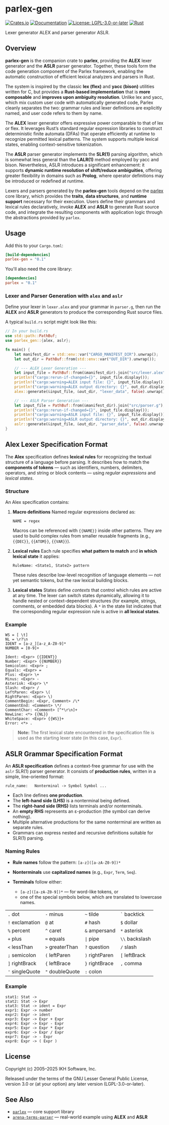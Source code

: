 # parlex-gen

[![Crates.io](https://img.shields.io/crates/v/parlex-gen.svg)](https://crates.io/crates/parlex-gen)
[![Documentation](https://docs.rs/parlex-gen/badge.svg)](https://docs.rs/parlex-gen)
[![License: LGPL-3.0-or-later](https://img.shields.io/badge/License-LGPL%203.0--or--later-blue.svg)](https://www.gnu.org/licenses/lgpl-3.0)
[![Rust](https://img.shields.io/badge/rust-stable-brightgreen.svg)](https://www.rust-lang.org)

Lexer generator ALEX and parser generator ASLR.

## Overview

**parlex-gen** is the companion crate to **parlex**, providing the **ALEX** lexer generator and the **ASLR** parser generator. Together, these tools form the code generation component of the Parlex framework, enabling the automatic construction of efficient lexical analyzers and parsers in Rust.

The system is inspired by the classic **lex (flex)** and **yacc (bison)** utilities written for C, but provides a **Rust-based implementation** that is **more composable** and **improves upon ambiguity resolution**. Unlike lex and yacc, which mix custom user code with automatically generated code, Parlex cleanly separates the two: grammar rules and lexer definitions are explicitly named, and user code refers to them by name.

The **ALEX** lexer generator offers expressive power comparable to that of lex or flex. It leverages Rust’s standard regular expression libraries to construct deterministic finite automata (DFAs) that operate efficiently at runtime to recognize permitted lexical patterns. The system supports multiple lexical states, enabling context-sensitive tokenization.

The **ASLR** parser generator implements the **SLR(1)** parsing algorithm, which is somewhat less general than the **LALR(1)** method employed by yacc and bison. Nevertheless, ASLR introduces a significant enhancement: it supports **dynamic runtime resolution of shift/reduce ambiguities**, offering greater flexibility in domains such as **Prolog**, where operator definitions may be introduced or redefined at runtime.

Lexers and parsers generated by the **parlex-gen** tools depend on the [parlex](https://crates.io/crates/parlex) core library, which provides the **traits**, **data structures**, and **runtime support** necessary for their execution. Users define their grammars and lexical rules declaratively, invoke **ALEX** and **ASLR** to generate Rust source code, and integrate the resulting components with application logic through the abstractions provided by `parlex`.


## Usage

Add this to your `Cargo.toml`:

```toml
[build-dependencies]
parlex-gen = "0.1"
```

You'll also need the core library:

```toml
[dependencies]
parlex = "0.1"
```


### Lexer and Parser Generation with `alex` and `aslr`

Define your lexer in `lexer.alex` and your grammar in `parser.g`, then run the **ALEX** and **ASLR** generators to produce the corresponding Rust source files.

A typical `build.rs` script might look like this:

```rust
// In your build.rs
use std::path::PathBuf;
use parlex_gen::{alex, aslr};

fn main() {
    let manifest_dir = std::env::var("CARGO_MANIFEST_DIR").unwrap();
    let out_dir = PathBuf::from(std::env::var("OUT_DIR").unwrap());

    // --- ALEX Lexer Generation ---
    let input_file = PathBuf::from(&manifest_dir).join("src/lexer.alex");
    println!("cargo:rerun-if-changed={}", input_file.display());
    println!("cargo:warning=ALEX input file: {}", input_file.display());
    println!("cargo:warning=ALEX output directory: {}", out_dir.display());
    alex::generate(&input_file, &out_dir, "lexer_data", false).unwrap();

    // --- ASLR Parser Generation ---
    let input_file = PathBuf::from(&manifest_dir).join("src/parser.g");
    println!("cargo:rerun-if-changed={}", input_file.display());
    println!("cargo:warning=ASLR input file: {}", input_file.display());
    println!("cargo:warning=ASLR output directory: {}", out_dir.display());
    aslr::generate(&input_file, &out_dir, "parser_data", false).unwrap();
}
```


## Alex Lexer Specification Format

The **Alex** specification defines **lexical rules** for recognizing the textual structure of a language before parsing.
It describes how to match the **components of tokens** — such as identifiers, numbers, delimiters, operators, and string or block contents — using *regular expressions* and *lexical states*.

### Structure

An Alex specification contains:

1. **Macro definitions**
   Named regular expressions declared as:

   ```text
   NAME = regex
   ```

   Macros can be referenced with `{{NAME}}` inside other patterns.
   They are used to build complex rules from smaller reusable fragments (e.g., `{{DEC}}`, `{{ATOM}}`, `{{VAR}}`).

2. **Lexical rules**
   Each rule specifies **what pattern to match** and **in which lexical state** it applies:

   ```text
   RuleName: <State1, State2> pattern
   ```

   These rules describe low-level recognition of language elements — not yet semantic tokens, but the raw lexical building blocks.

3. **Lexical states**
   States define *contexts* that control which rules are active at any time.
   The lexer can switch states dynamically, allowing it to handle nested or context-dependent structures (for example, strings, comments, or embedded data blocks).
   A `*` in the state list indicates that the corresponding regular expression rule is active in **all lexical states**.


### Example

```text
WS = [ \t]
NL = \r?\n
IDENT = [a-z_][a-z_A-Z0-9]*
NUMBER = [0-9]+

Ident: <Expr> {{IDENT}}
Number: <Expr> {{NUMBER}}
Semicolon: <Expr> ;
Equals: <Expr> =
Plus: <Expr> \+
Minus: <Expr> -
Asterisk: <Expr> \*
Slash: <Expr> /
LeftParen: <Expr> \(
RightParen: <Expr> \)
CommentBegin: <Expr, Comment> /\*
CommentEnd: <Comment> \*/
CommentChar: <Comment> [^*\r\n]+
NewLine: <*> {{NL}}
WhiteSpace: <Expr> {{WS}}+
Error: <*> .
```

> **Note:**
> The first lexical state encountered in the specification file is used as the starting lexer state (in this case, `Expr`).


## ASLR Grammar Specification Format

An **ASLR specification** defines a context-free grammar for use with the `aslr` SLR(1) parser generator.
It consists of **production rules**, written in a simple, line-oriented format:

```
rule_name:   Nonterminal -> Symbol Symbol ...
```

* Each line defines **one production**.
* The **left-hand side (LHS)** is a nonterminal being defined.
* The **right-hand side (RHS)** lists terminals and/or nonterminals.
* An **empty RHS** represents an ε-production (the symbol can derive nothing).
* Multiple alternative productions for the same nonterminal are written as separate rules.
* Grammars can express nested and recursive definitions suitable for SLR(1) parsing.

### Naming Rules

* **Rule names** follow the pattern:
  `[a-z]([a-zA-Z0-9])*`
* **Nonterminals** use **capitalized names** (e.g., `Expr`, `Term`, `Seq`).
* **Terminals** follow either:

  * `[a-z]([a-zA-Z0-9])*` — for word-like tokens, or
  * one of the special symbols below, which are translated to lowercase names.

|                 |                 |                |                  |
| :-------------- | :-------------- | :------------- | :--------------- |
| `.` dot         | `-` minus       | `~` tilde      | `` ` `` backtick |
| `!` exclamation | `@` at          | `#` hash       | `$` dollar       |
| `%` percent     | `^` caret       | `&` ampersand  | `*` asterisk     |
| `+` plus        | `=` equals      | `\|` pipe      | `\\` backslash   |
| `<` lessThan    | `>` greaterThan | `?` question   | `/` slash        |
| `;` semicolon   | `(` leftParen   | `)` rightParen | `[` leftBrack    |
| `]` rightBrack  | `{` leftBrace   | `}` rightBrace | `,` comma        |
| `'` singleQuote | `"` doubleQuote | `:` colon      |                  |

### Example

```text
stat1: Stat ->
stat2: Stat -> Expr
stat3: Stat -> ident = Expr
expr1: Expr -> number
expr2: Expr -> ident
expr3: Expr -> Expr + Expr
expr4: Expr -> Expr - Expr
expr5: Expr -> Expr * Expr
expr6: Expr -> Expr / Expr
expr7: Expr -> - Expr
expr8: Expr -> ( Expr )
```

## License

Copyright (c) 2005–2025 IKH Software, Inc.

Released under the terms of the GNU Lesser General Public License, version 3.0
or (at your option) any later version (LGPL-3.0-or-later).

## See Also

- [`parlex`](https://crates.io/crates/parlex) — core support library
- [`arena-terms-parser`](https://crates.io/crates/arena-terms-parser) — real-world example using **ALEX** and **ASLR**

